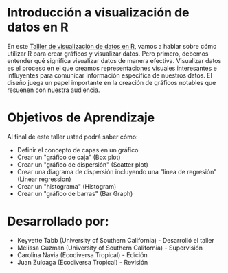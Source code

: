 # Introducción a visualización de datos en R
En este [Talller de visualización de datos en R](https://juanzuloaga.github.io/IntroR_Plots/IntroR_Plots.html), vamos a hablar sobre cómo utilizar R para crear gráficos y visualizar datos. Pero primero, debemos entender qué significa visualizar datos de manera efectiva. Visualizar datos es el proceso en el que creamos representaciones visuales interesantes e influyentes para comunicar información específica de nuestros datos. El diseño juega un papel importante en la creación de gráficos notables que resuenen con nuestra audiencia.


# Objetivos de Aprendizaje

Al final de este taller usted podrá saber cómo:

- Definir el concepto de capas en un gráfico
- Crear un "gráfico de caja" (Box plot)
- Crear un "gráfico de dispersión" (Scatter plot)
- Crear una diagrama de dispersión incluyendo una "linea de regresión" (Linear regression)
- Crear un "histograma" (Histogram)
- Crear un "gráfico de barras" (Bar Graph)

# Desarrollado por:
+ Keyvette Tabb (University of Southern California) - Desarrolló el taller
+ Melissa Guzman (University of Southern California) - Supervisión
+ Carolina Navia (Ecodiversa Tropical) - Edición
+ Juan Zuloaga (Ecodiversa Tropical) - Revisión
